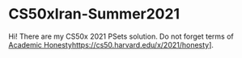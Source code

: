 # CS50xIran-Summer2021
Hi! There are my CS50x 2021 PSets solution. Do not forget terms of [Academic Honesty](url)https://cs50.harvard.edu/x/2021/honesty].
